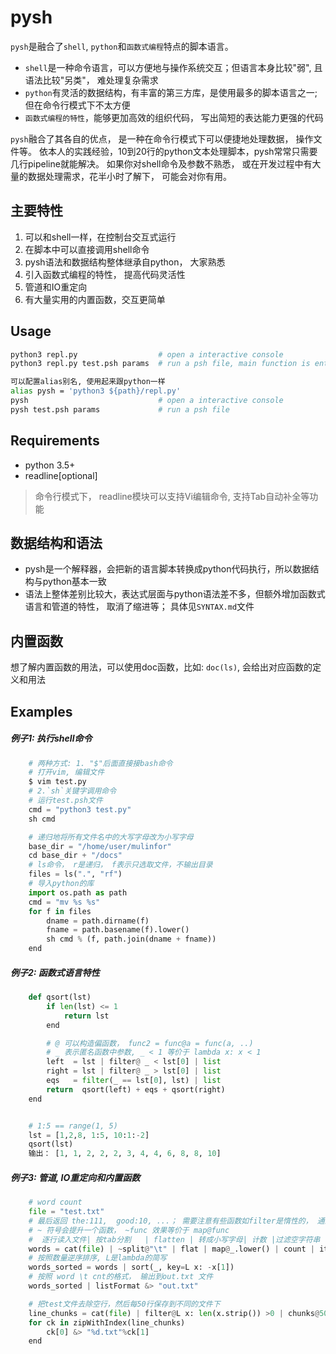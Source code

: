 
# pysh

`pysh`是融合了`shell`, `python`和`函数式编程`特点的脚本语言。
- `shell`是一种命令语言，可以方便地与操作系统交互；但语言本身比较"弱", 且语法比较"另类"， 难处理复杂需求
- `python`有灵活的数据结构，有丰富的第三方库，是使用最多的脚本语言之一;  但在命令行模式下不太方便
- `函数式编程的特性`，能够更加高效的组织代码， 写出简短的表达能力更强的代码

`pysh`融合了其各自的优点， 是一种在命令行模式下可以便捷地处理数据， 操作文件等。
依本人的实践经验，10到20行的python文本处理脚本，pysh常常只需要几行pipeline就能解决。
如果你对shell命令及参数不熟悉， 或在开发过程中有大量的数据处理需求，花半小时了解下， 可能会对你有用。


## 主要特性

1. 可以和shell一样，在控制台交互式运行
2. 在脚本中可以直接调用shell命令
3. pysh语法和数据结构整体继承自python， 大家熟悉
4. 引入函数式编程的特性， 提高代码灵活性
6. 管道和IO重定向
7. 有大量实用的内置函数，交互更简单 

## Usage
```sh
python3 repl.py                  # open a interactive console
python3 repl.py test.psh params  # run a psh file, main function is entry point

可以配置alias别名, 使用起来跟python一样
alias pysh = 'python3 ${path}/repl.py'
pysh                             # open a interactive console
pysh test.psh params             # run a psh file
```

## Requirements

- python 3.5+
- readline[optional]

> 命令行模式下， readline模块可以支持Vi编辑命令, 支持Tab自动补全等功能

## 数据结构和语法

- pysh是一个解释器，会把新的语言脚本转换成python代码执行，所以数据结构与python基本一致
- 语法上整体差别比较大，表达式层面与python语法差不多，但额外增加函数式语言和管道的特性， 取消了缩进等； 具体见`SYNTAX.md`文件

## 内置函数
想了解内置函数的用法，可以使用doc函数，比如: `doc(ls)`, 会给出对应函数的定义和用法

## Examples

##### 例子1: 执行shell命令
```python
    # 两种方式: 1. "$"后面直接接bash命令 
    # 打开vim, 编辑文件
    $ vim test.py
    # 2.`sh`关键字调用命令
    # 运行test.psh文件
    cmd = "python3 test.py"
    sh cmd

    # 递归地将所有文件名中的大写字母改为小写字母
    base_dir = "/home/user/mulinfor"
    cd base_dir + "/docs"
    # ls命令， r是递归， f表示只选取文件，不输出目录
    files = ls(".", "rf")
    # 导入python的库
    import os.path as path
    cmd = "mv %s %s"
    for f in files
        dname = path.dirname(f)
        fname = path.basename(f).lower()
        sh cmd % (f, path.join(dname + fname))
    end
```

##### 例子2: 函数式语言特性
```python
    def qsort(lst)
        if len(lst) <= 1
            return lst
        end

        # @ 可以构造偏函数， func2 = func@a = func(a, ..)
        # _ 表示匿名函数中参数, _ < 1 等价于 lambda x: x < 1
        left  = lst | filter@ _ < lst[0] | list
        right = lst | filter@ _ > lst[0] | list
        eqs   = filter(_ == lst[0], lst) | list
        return  qsort(left) + eqs + qsort(right)
    end


    # 1:5 == range(1, 5)
    lst = [1,2,8, 1:5, 10:1:-2]
    qsort(lst) 
    输出： [1, 1, 2, 2, 2, 3, 4, 4, 6, 8, 8, 10]
```

##### 例子3: 管道, IO重定向和内置函数
```python
    # word count
    file = "test.txt"
    # 最后返回 the:111,  good:10, ...； 需要注意有些函数如filter是惰性的， 通过list强制完成所有计算
    # ~ 符号会提升一个函数， ~func 效果等价于 map@func
    #  逐行读入文件| 按tab分割   | flatten | 转成小写字母| 计数 |过滤空字符串 
    words = cat(file) | ~split@"\t" | flat | map@_.lower() | count | items | filter@L x: len(x.strip()) >0 | list
    # 按照数量逆序排序, L是lambda的简写
    words_sorted = words | sort(_, key=L x: -x[1])
    # 按照 word \t cnt的格式， 输出到out.txt 文件
    words_sorted | listFormat &> "out.txt"

	# 把test文件去除空行，然后每50行保存到不同的文件下
    line_chunks = cat(file) | filter@L x: len(x.strip()) >0 | chunks@50
    for ck in zipWithIndex(line_chunks)
        ck[0] &> "%d.txt"%ck[1]
    end
```